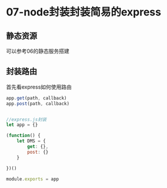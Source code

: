 # 07-node封装封装简易的express

## 静态资源
可以参考06的静态服务搭建

## 封装路由
首先看express如何使用路由
```javascript
app.get(path, callback)
app.post(path, callback)


//express.js封装
let app = {}

(function() {
    let DMS = {
        get: {},
        post: {}
    }

})()

module.exports = app
```